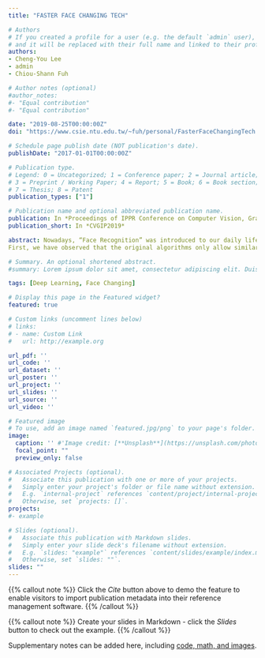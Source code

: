 ```yaml
---
title: "FASTER FACE CHANGING TECH"

# Authors
# If you created a profile for a user (e.g. the default `admin` user), write the username (folder name) here 
# and it will be replaced with their full name and linked to their profile.
authors:
- Cheng-You Lee
- admin
- Chiou-Shann Fuh

# Author notes (optional)
#author_notes:
#- "Equal contribution"
#- "Equal contribution"

date: "2019-08-25T00:00:00Z"
doi: "https://www.csie.ntu.edu.tw/~fuh/personal/FasterFaceChangingTech.pdf"

# Schedule page publish date (NOT publication's date).
publishDate: "2017-01-01T00:00:00Z"

# Publication type.
# Legend: 0 = Uncategorized; 1 = Conference paper; 2 = Journal article;
# 3 = Preprint / Working Paper; 4 = Report; 5 = Book; 6 = Book section;
# 7 = Thesis; 8 = Patent
publication_types: ["1"]

# Publication name and optional abbreviated publication name.
publication: In *Proceedings of IPPR Conference on Computer Vision, Graphics, and Image Processing 2019*
publication_short: In *CVGIP2019*

abstract: Nowadays, “Face Recognition” was introduced to our daily life, it has been popular for people who are interested in computer vision. Among different applications, “Face Changing” is one of the hottest topics, but most of such technologies are not as good as we thought. Also, difficulty to implement is another issue that results in unpredictable outcomes. In this project, our goal is to improve the similarity and generalizability of face changing by adjusting existing algorithms, making the whole process much easier to handle. As an ultimate goal, we hope to get a better output compared with original image. 
First, we have observed that the original algorithms only allow similar face angle to get somewhat good result. As a result, we try to focus on this point. However, we encounter some difficulties. Second, although the original two pictures have similar face angle, it still has some combination problems.

# Summary. An optional shortened abstract.
#summary: Lorem ipsum dolor sit amet, consectetur adipiscing elit. Duis posuere tellus ac convallis placerat. Proin #tincidunt magna sed ex sollicitudin condimentum.

tags: [Deep Learning, Face Changing]

# Display this page in the Featured widget?
featured: true

# Custom links (uncomment lines below)
# links:
# - name: Custom Link
#   url: http://example.org

url_pdf: ''
url_code: ''
url_dataset: ''
url_poster: ''
url_project: ''
url_slides: ''
url_source: ''
url_video: ''

# Featured image
# To use, add an image named `featured.jpg/png` to your page's folder. 
image:
  caption: '' #'Image credit: [**Unsplash**](https://unsplash.com/photos/pLCdAaMFLTE)'
  focal_point: ""
  preview_only: false

# Associated Projects (optional).
#   Associate this publication with one or more of your projects.
#   Simply enter your project's folder or file name without extension.
#   E.g. `internal-project` references `content/project/internal-project/index.md`.
#   Otherwise, set `projects: []`.
projects:
#- example

# Slides (optional).
#   Associate this publication with Markdown slides.
#   Simply enter your slide deck's filename without extension.
#   E.g. `slides: "example"` references `content/slides/example/index.md`.
#   Otherwise, set `slides: ""`.
slides: ""
---
```


{{% callout note %}}
Click the *Cite* button above to demo the feature to enable visitors to import publication metadata into their reference management software.
{{% /callout %}}

{{% callout note %}}
Create your slides in Markdown - click the *Slides* button to check out the example.
{{% /callout %}}

Supplementary notes can be added here, including [code, math, and images](https://wowchemy.com/docs/writing-markdown-latex/).
